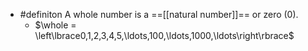 - #definiton A whole number is a ==[[natural number]]== or zero (0).
	- $\whole = \left\lbrace0,1,2,3,4,5,\ldots,100,\ldots,1000,\ldots\right\rbrace$